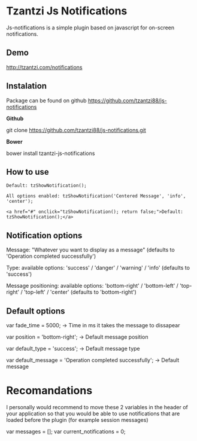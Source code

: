 Tzantzi Js Notifications
===========================

Js-notifications is a simple plugin based on javascript for on-screen notifications.

Demo
----------------------------
http://tzantzi.com/notifications


Instalation
----------------------------
Package can be found on github https://github.com/tzantzi88/js-notifications

**Github**

git clone https://github.com/tzantzi88/js-notifications.git


**Bower**

bower install tzantzi-js-notifications


How to use
----------------------------
```
Default: tzShowNotification();

All options enabled: tzShowNotification('Centered Message', 'info', 'center');

<a href="#" onclick="tzShowNotification(); return false;">Default: tzShowNotification();</a>
```

Notification options
----------------------------

Message: "Whatever you want to display as a message" (defaults to 'Operation completed successfully')

Type: available options: 'success' / 'danger' / 'warning' / 'info' (defaults to 'success')

Message positioning: available options: 'bottom-right' / 'bottom-left' / 'top-right' / 'top-left' / 'center' (defaults to 'bottom-right')


Default options
----------------------------

var fade_time = 5000; -> Time in ms it takes the message to dissapear

var position = 'bottom-right'; -> Default message position

var default_type = 'success'; -> Default message type

var default_message = 'Operation completed successfully'; -> Default message


Recomandations
===========================

I personally would recommend to move these 2 variables in the header of your application so that you would be able to use notifications that are loaded before the plugin (for example session messages)

var messages = [];
var current_notifications = 0;